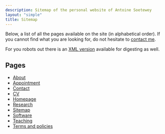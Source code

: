 ```yaml
---
description: Sitemap of the personal website of Antoine Soetewey
layout: "simple"
title: Sitemap
---
```


Below, a list of all the pages available on the site (in alphabetical order). If you cannot find what you are looking for, do not hesitate to [contact me](/contact/).

For you robots out there is an [XML version](/sitemap.xml) available for digesting as well.

## Pages

- [About](/about/)
- [Appointment](/rdv/)
- [Contact](/contact/)
- [CV](/cv/)
- [Homepage](/)
- [Research](/research/)
- [Sitemap](/sitemap/)
- [Software](/software/)
- [Teaching](/teaching/)
- [Terms and policies](/terms/)
